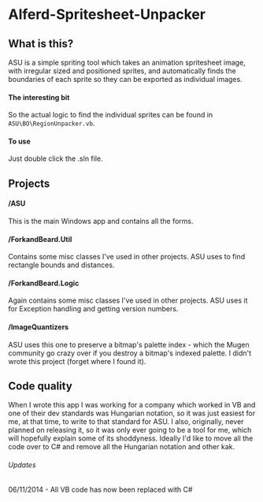 Alferd-Spritesheet-Unpacker
===========================

## What is this?
ASU is a simple spriting tool which takes an animation spritesheet image, with irregular sized and positioned sprites, and automatically finds the boundaries of each sprite so they can be exported as individual images.
#### The interesting bit
So the actual logic to find the individual sprites can be found in `ASU\BO\RegionUnpacker.vb`.
#### To use
Just double click the .sln file.

## Projects
#### /ASU
This is the main Windows app and contains all the forms.
#### /ForkandBeard.Util
Contains some misc classes I've used in other projects. ASU uses to find rectangle bounds and distances.
#### /ForkandBeard.Logic
Again contains some misc classes I've used in other projects. ASU uses it for Exception handling and getting version numbers.
#### /ImageQuantizers
ASU uses this one to preserve a bitmap's palette index - which the Mugen community go crazy over if you destroy a bitmap's indexed palette. I didn't wrote this project (forget where I found it).

## Code quality
When I wrote this app I was working for a company which worked in VB and one of their dev standards was Hungarian notation, so it was just easiest for me, at that time, to write to that standard for ASU.
I also, originally, never planned on releasing it, so it was only ever going to be a tool for me, which will hopefully explain some of its shoddyness.
Ideally I'd like to move all the code over to C# and remove all the Hungarian notation and other kak.
###### Updates
06/11/2014 -  All VB code has now been replaced with C#
